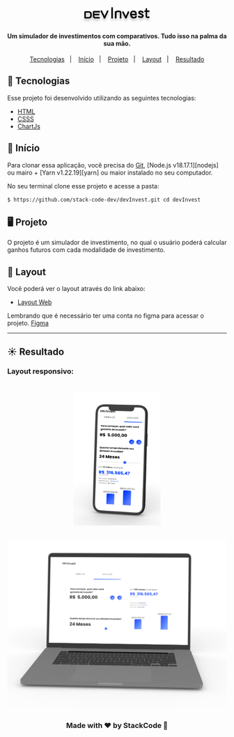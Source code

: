 <p align="center">
  <img alt="My-wallet" src="./assets/devinvest-logo.svg" width="160px">
</p>

<h4 align="center">
  Um simulador de investimentos com comparativos. Tudo isso na palma da sua mão.
</h4>

<p align="center">
  <a href="#test_tube-tecnologias">Tecnologias</a>&nbsp;&nbsp;&nbsp;|&nbsp;&nbsp;&nbsp;
  <a href="#rocket-início">Início</a>&nbsp;&nbsp;&nbsp;|&nbsp;&nbsp;&nbsp;
  <a href="#desktop_computer-projeto">Projeto</a>&nbsp;&nbsp;&nbsp;|&nbsp;&nbsp;&nbsp;
  <a href="#bookmark-layout">Layout</a>&nbsp;&nbsp;&nbsp;|&nbsp;&nbsp;&nbsp;
  <a href="#sunny-resultado">Resultado</a>
</p>

## :test_tube: Tecnologias

Esse projeto foi desenvolvido utilizando as seguintes tecnologias:

- [HTML](https://developer.mozilla.org/pt-BR/docs/Web/HTML)
- [CSSS](https://developer.mozilla.org/pt-BR/docs/Web/CSS)
- [ChartJs](https://www.chartjs.org/)

## :rocket: Início

Para clonar essa aplicação, você precisa do [Git](https://git-scm.com), [Node.js v18.17.1][nodejs] ou mairo + [Yarn v1.22.19][yarn] ou maior instalado no seu computador.

No seu terminal clone esse projeto e acesse a pasta:

```bash
$ https://github.com/stack-code-dev/devInvest.git cd devInvest
```

## :desktop_computer: Projeto

O projeto é um simulador de investimento, no qual o usuário poderá calcular ganhos futuros com cada modalidade de investimento.

## :bookmark: Layout

Você poderá ver o layout através do link abaixo:

- [Layout Web](https://www.figma.com/file/oIQp2vzVSs4dawT9OFMXRc/Projeto-DEV-Inves?mode=dev)

Lembrando que é necessário ter uma conta no figma para acessar o projeto. [Figma](http://figma.com/)

---

## :sunny: Resultado

<h3>Layout responsivo:<h3>

  <div 
    style="
      display: flex;
      flex-direction: column;
      align-items: center;
      justify-content: center"
  >
      <img   style="margin: 15px; width: 200px" alt="img1-devinvest" src="./layout/mobile.png" />
      <img   style="margin: 15px" alt="img2-devinvest" src="./layout/desktop.png" />
  </div>

<p align="center">Made with ❤ by StackCode 🐺</p>
